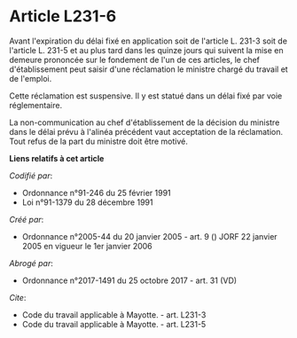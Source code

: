 # Article L231-6

Avant l'expiration du délai fixé en application soit de l'article L. 231-3 soit de l'article L. 231-5 et au plus tard dans
les quinze jours qui suivent la mise en demeure prononcée sur le fondement de l'un de ces articles, le chef d'établissement
peut saisir d'une réclamation le ministre chargé du travail et de l'emploi.

Cette réclamation est suspensive. Il y est statué dans un délai fixé par voie réglementaire.

La non-communication au chef d'établissement de la décision du ministre dans le délai prévu à l'alinéa précédent vaut
acceptation de la réclamation. Tout refus de la part du ministre doit être motivé.

**Liens relatifs à cet article**

_Codifié par_:

  - Ordonnance n°91-246 du 25 février 1991
  - Loi n°91-1379 du 28 décembre 1991

_Créé par_:

  - Ordonnance n°2005-44 du 20 janvier 2005 - art. 9 () JORF 22 janvier 2005 en vigueur le 1er janvier 2006

_Abrogé par_:

  - Ordonnance n°2017-1491 du 25 octobre 2017 - art. 31 (VD)

_Cite_:

  - Code du travail applicable à Mayotte. - art. L231-3
  - Code du travail applicable à Mayotte. - art. L231-5
